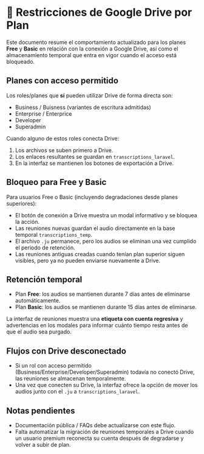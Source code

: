 # 🚫 Restricciones de Google Drive por Plan

Este documento resume el comportamiento actualizado para los planes **Free** y **Basic** en relación con la conexión a Google Drive, así como el almacenamiento temporal que entra en vigor cuando el acceso está bloqueado.

## Planes con acceso permitido

Los roles/planes que **sí** pueden utilizar Drive de forma directa son:

- Business / Buisness (variantes de escritura admitidas)
- Enterprise / Enterprice
- Developer
- Superadmin

Cuando alguno de estos roles conecta Drive:

1. Los archivos se suben primero a Drive.
2. Los enlaces resultantes se guardan en `transcriptions_laravel`.
3. En la interfaz se mantienen los botones de exportación a Drive.

## Bloqueo para Free y Basic

Para usuarios Free o Basic (incluyendo degradaciones desde planes superiores):

- El botón de conexión a Drive muestra un modal informativo y se bloquea la acción.
- Las reuniones nuevas guardan el audio directamente en la base temporal `transcriptions_temp`.
- El archivo `.ju` permanece, pero los audios se eliminan una vez cumplido el periodo de retención.
- Las reuniones antiguas creadas cuando tenían plan superior siguen visibles, pero ya no pueden enviarse nuevamente a Drive.

## Retención temporal

- Plan **Free**: los audios se mantienen durante 7 días antes de eliminarse automáticamente.
- Plan **Basic**: los audios se mantienen durante 15 días antes de eliminarse.

La interfaz de reuniones muestra una **etiqueta con cuenta regresiva** y advertencias en los modales para informar cuánto tiempo resta antes de que el audio sea purgado.

## Flujos con Drive desconectado

- Si un rol con acceso permitido (Business/Enterprise/Developer/Superadmin) todavía no conectó Drive, las reuniones se almacenan temporalmente.
- Una vez que conecten su Drive, la interfaz ofrece la opción de mover los audios junto con el `.ju` a `transcriptions_laravel`.

## Notas pendientes

- Documentación pública / FAQs debe actualizarse con este flujo.
- Falta automatizar la migración de reuniones temporales a Drive cuando un usuario premium reconecta su cuenta después de degradarse y volver a subir de plan.
